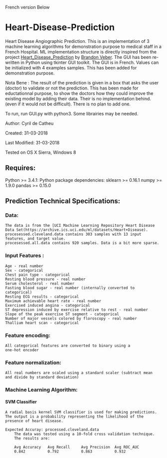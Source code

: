 French version Below

# Heart-Disease-Prediction
Heart Disease Angiographic Prediction.
This is an implementation of 3 machine learning algorithms for demonstration purpose to medical staff in a French Hospital.
ML implementation structure is directly inspired from the project [Heart_Disease_Prediction](https://github.com/bveber/Heart_Disease_Prediction) by [Brandon Veber](https://github.com/bveber). 
The GUI has been re-written in Python using tkinter GUI toolkit. 
The GUI is in French. Values can be initialized with 4 examples samples. This has been added for demonstration purpose.

Nota Bene : The result of the prediction is given in a box that asks the user (doctor) to validate or not the prediction. This has been made for eductationnal purpose, to show the doctors how they could improve the existing model by adding their data. Their is no implementation behind. (even if it would not be difficult). There is no plan to add one.

To run, run GUI.py with python3. Some librairies may be needed.

Author: Cyril de Catheu 

Created: 31-03-2018 

Last Modified: 31-03-2018 

Tested on OS X Sierra, Windows 8 

## Requires:
Python >= 3.4.1:
	Python package dependencies:
		sklearn >= 0.16.1
		numpy   >= 1.9.0
		pandas  >= 0.15.0 

## Prediction Technical Specifications:
### Data:
	The data is from the [UCI Machine Learning Repository Heart Disease Data Set(https://archive.ics.uci.edu/ml/datasets/Heart+Disease).
	procesessed.cleveland.data contains 303 samples with 13 input features, and target value.
	procesessed.all.data contains 920 samples. Data is a bit more sparse.

 
### Input Features :
	Age - real number
	Sex - categorical
	Chest pain type - categorical
	Resting blood pressure - real number
	Serum cholesterol - real number
	Fasting blood sugar - real number (internally converted to categorical)
	Resting ECG results - categorical
	Maximum achievable heart rate - real number
	Exercised induced angina - categorical
	ST depression induced by exercise relative to rest - real number
	Slope of the peak exercise ST segment - categorical
	Number of major vessels colored by floroscopy - real number
	Thallium heart scan - categorical

### Feature encoding:
	All categorical features are converted to binary using a 
	one-hot encoder

### Feature normalization:
	All real numbers are scaled using a standard scaler (subtract mean
	and divide by standard deviation)

### Machine Learning Algorithm:
#### SVM Classifier
	A radial basis kernel SVM classifier is used for making predictions.
	The output is a probability representing the likelihood of the 
	presence of heart disease.

	Expected Accuray: processed.cleveland.data
		The data was tested using a 10-fold cross validation technique.
		The results are:

		Avg Accuracy   Avg Recall     Avg Precision  Avg ROC_AUC
		0.842          0.792          0.863          0.932
